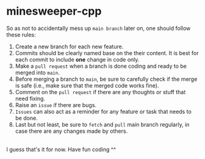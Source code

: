 # minesweeper-cpp
So as not to accidentally mess up `main branch` later on, one should follow these rules:
1. Create a new branch for each new feature.
2. Commits should be clearly named base on the their content. It is best for each commit to include **one** change in code only.
3. Make a `pull request` when a branch is done coding and ready to be merged into `main`.
4. Before merging a branch to `main`, be sure to carefully check if the merge is safe (i.e., make sure that the merged code works fine).
5. Comment on the `pull request` if there are any thoughts or stuff that need fixing.
6. Raise an `issue` if there are bugs.
7. `Issues` can also act as a reminder for any feature or task that needs to be done.
8. Last but not least, be sure to `fetch` and `pull` main branch regularly, in case there are any changes made by others.
<br>
I guess that's it for now. Have fun coding ^^
